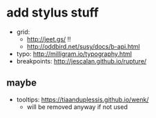 # add stylus stuff
- grid:
  - http://jeet.gs/ !!
  - http://oddbird.net/susy/docs/b-api.html
- typo: http://milligram.io/typography.html
- breakpoints: http://jescalan.github.io/rupture/

## maybe
- tooltips: https://tiaanduplessis.github.io/wenk/
  - will be removed anyway if not used